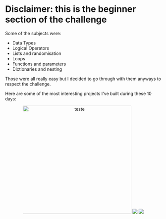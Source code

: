 # Disclaimer: this is the beginner section of the challenge

Some of the subjects were:

- Data Types
- Logical Operators
- Lists and randomisation
- Loops
- Functions and parameters
- Dictionaries and nesting

Those were all really easy but I decided to go through with them anyways to respect the challenge.

Here are some of the most interesting projects I've built during these 10 days:
<p align="center">
    <img src="https://i.imgur.com/R2MetvG.png" width="350" title="teste">
    <img src="https://i.imgur.com/AkDhSiz.png">
    <img src="https://i.imgur.com/SVcPI97.png">
</p>
